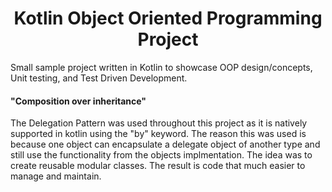 <h1 align=center> Kotlin Object Oriented Programming Project </h1>
<p>Small sample project written in Kotlin to showcase OOP design/concepts, Unit testing, and Test Driven Development.<p>

<h4>"Composition over inheritance" </h4>

<p>The Delegation Pattern was used throughout this project as it is natively supported in kotlin using the "by" keyword. The reason this was used is because one object can encapsulate a delegate object of another type and still use the functionality from the objects implmentation. The idea was to create reusable modular classes. The result is code that much easier to manage and maintain. </p>



